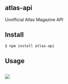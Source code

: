 ## atlas-api

Unofficial Atlas Magazine API

## Install

```bash
$ npm install atlas-api
```

## Usage

 ```js
```

![](https://dl.dropbox.com/s/9q2p5mrqnajys22/npmel.jpg)
